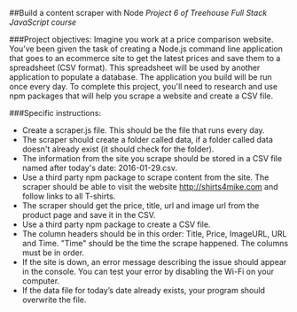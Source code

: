 ##Build a content scraper with Node
*Project 6 of Treehouse Full Stack JavaScript course*

###Project objectives:
Imagine you work at a price comparison website. You’ve been given the task of creating a Node.js command line application that goes to an ecommerce site to get the latest prices and save them to a spreadsheet (CSV format). This spreadsheet will be used by another application to populate a database. The application you build will be run once every day. To complete this project, you'll need to research and use npm packages that will help you scrape a website and create a CSV file.

###Specific instructions:
* Create a scraper.js file. This should be the file that runs every day.
* The scraper should create a folder called data, if a folder called data doesn't already exist (it should check for the folder).
* The information from the site you scrape should be stored in a CSV file named after today's date:
2016-01-29.csv.
* Use a third party npm package to scrape content from the site. The scraper should be able to visit the website http://shirts4mike.com and follow links to all T-shirts.
* The scraper should get the price, title, url and image url from the product page and save it in the
CSV.
* Use a third party npm package to create a CSV file.
* The column headers should be in this order: Title, Price, ImageURL, URL and Time. "Time" should
be the time the scrape happened. The columns must be in order.
* If the site is down, an error message describing the issue should appear in the console. You can test
your error by disabling the Wi-Fi on your computer.
* If the data file for today’s date already exists, your program should overwrite the file.
